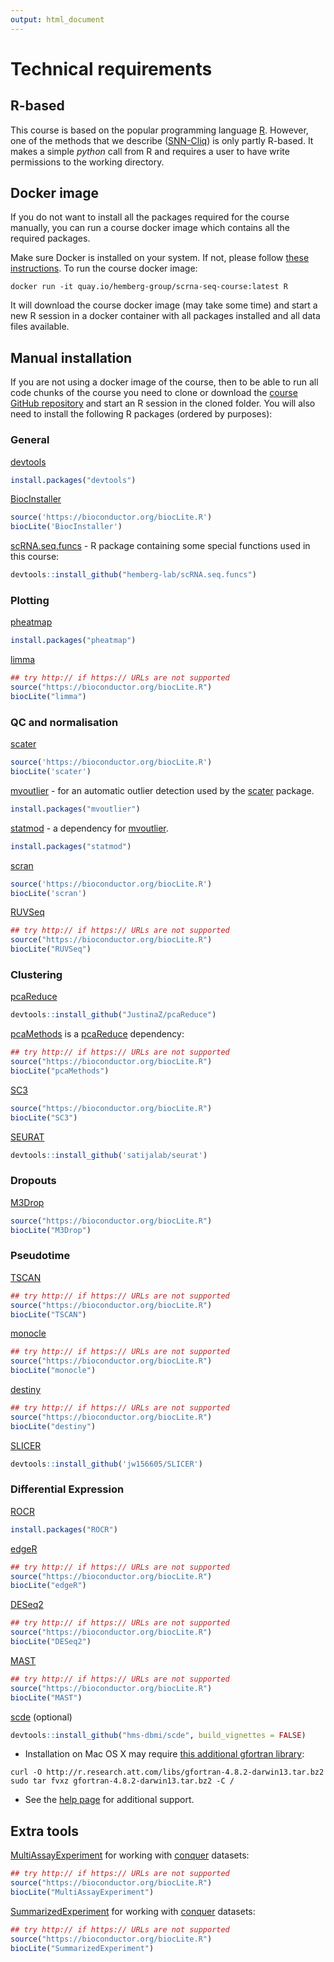 ```yaml
---
output: html_document
---
```


# Technical requirements

## R-based

This course is based on the popular programming language [R](https://www.r-project.org/). However, one of the methods that we describe ([SNN-Cliq](http://bioinfo.uncc.edu/SNNCliq/)) is only partly R-based. It makes a simple _python_ call from R and requires a user to have write permissions to the working directory.

## Docker image

If you do not want to install all the packages required for the course manually, you can run a course docker image which contains all the required packages.

Make sure Docker is installed on your system. If not, please follow [these instructions](https://docs.docker.com/engine/installation/). To run the course docker image:

```
docker run -it quay.io/hemberg-group/scrna-seq-course:latest R
```

It will download the course docker image (may take some time) and start a new R session in a docker container with all packages installed and all data files available.

## Manual installation

If you are not using a docker image of the course, then to be able to run all code chunks of the course you need to clone or download the [course GitHub repository](https://github.com/hemberg-lab/scRNA.seq.course) and start an R session in the cloned folder. You will also need to install the following R packages (ordered by purposes):

### General

[devtools](https://cran.r-project.org/web/packages/devtools/index.html)

```r
install.packages("devtools")
```

[BiocInstaller](http://bioconductor.org/packages/BiocInstaller)

```r
source('https://bioconductor.org/biocLite.R')
biocLite('BiocInstaller')
```

[scRNA.seq.funcs](https://github.com/hemberg-lab/scRNA.seq.funcs) - R package containing some special functions used in this course:

```r
devtools::install_github("hemberg-lab/scRNA.seq.funcs")
```

### Plotting

[pheatmap](https://cran.r-project.org/web/packages/pheatmap/index.html)

```r
install.packages("pheatmap")
```

[limma](https://bioconductor.org/packages/limma)

```r
## try http:// if https:// URLs are not supported
source("https://bioconductor.org/biocLite.R")
biocLite("limma")
```

### QC and normalisation

[scater](http://bioconductor.org/packages/scater)

```r
source('https://bioconductor.org/biocLite.R')
biocLite('scater')
```

[mvoutlier](https://cran.r-project.org/web/packages/mvoutlier/index.html) - for an automatic outlier detection used by the [scater](https://github.com/davismcc/scater) package.

```r
install.packages("mvoutlier")
```

[statmod](https://cran.r-project.org/web/packages/statmod/index.html) - a dependency for [mvoutlier](https://cran.r-project.org/web/packages/mvoutlier/index.html).

```r
install.packages("statmod")
```

[scran](http://bioconductor.org/packages/scran)

```r
source('https://bioconductor.org/biocLite.R')
biocLite('scran')
```

[RUVSeq](https://bioconductor.org/packages/RUVSeq)

```r
## try http:// if https:// URLs are not supported
source("https://bioconductor.org/biocLite.R")
biocLite("RUVSeq")
```

### Clustering

[pcaReduce](https://github.com/JustinaZ/pcaReduce)

```r
devtools::install_github("JustinaZ/pcaReduce")
```

[pcaMethods](http://bioconductor.org/pcaMethods) is a [pcaReduce](https://github.com/JustinaZ/pcaReduce) dependency:

```r
## try http:// if https:// URLs are not supported
source("https://bioconductor.org/biocLite.R")
biocLite("pcaMethods")
```

[SC3](http://bioconductor.org/packages/SC3)

```r
source("https://bioconductor.org/biocLite.R")
biocLite("SC3")
```

[SEURAT](https://github.com/satijalab/seurat)

```r
devtools::install_github('satijalab/seurat')
```

### Dropouts

[M3Drop](http://bioconductor.org/packages/M3Drop)

```r
source("https://bioconductor.org/biocLite.R")
biocLite("M3Drop")
```

### Pseudotime

[TSCAN](https://bioconductor.org/packages/TSCAN)

```r
## try http:// if https:// URLs are not supported
source("https://bioconductor.org/biocLite.R")
biocLite("TSCAN")
```

[monocle](https://bioconductor.org/packages/monocle)

```r
## try http:// if https:// URLs are not supported
source("https://bioconductor.org/biocLite.R")
biocLite("monocle")
```

[destiny](https://bioconductor.org/packages/destiny)

```r
## try http:// if https:// URLs are not supported
source("https://bioconductor.org/biocLite.R")
biocLite("destiny")
```

[SLICER](https://github.com/jw156605/SLICER)

```r
devtools::install_github('jw156605/SLICER')
```

### Differential Expression

[ROCR](https://cran.r-project.org/web/packages/ROCR/index.html)

```r
install.packages("ROCR")
```

[edgeR](https://bioconductor.org/packages/edgeR)

```r
## try http:// if https:// URLs are not supported
source("https://bioconductor.org/biocLite.R")
biocLite("edgeR")
```

[DESeq2](https://bioconductor.org/packages/DESeq2)

```r
## try http:// if https:// URLs are not supported
source("https://bioconductor.org/biocLite.R")
biocLite("DESeq2")
```

[MAST](https://bioconductor.org/packages/MAST)

```r
## try http:// if https:// URLs are not supported
source("https://bioconductor.org/biocLite.R")
biocLite("MAST")
```

[scde](http://hms-dbmi.github.io/scde/) (optional)

```r
devtools::install_github("hms-dbmi/scde", build_vignettes = FALSE)
```

* Installation on Mac OS X may require [this additional gfortran library](http://thecoatlessprofessor.com/programming/rcpp-rcpparmadillo-and-os-x-mavericks-lgfortran-and-lquadmath-error/):
```
curl -O http://r.research.att.com/libs/gfortran-4.8.2-darwin13.tar.bz2
sudo tar fvxz gfortran-4.8.2-darwin13.tar.bz2 -C /
```

* See the [help page](http://hms-dbmi.github.io/scde/help.html) for additional support.

## Extra tools

[MultiAssayExperiment](https://bioconductor.org/packages/MultiAssayExperiment) for working with [conquer](http://imlspenticton.uzh.ch:3838/conquer/) datasets:

```r
## try http:// if https:// URLs are not supported
source("https://bioconductor.org/biocLite.R")
biocLite("MultiAssayExperiment")
```

[SummarizedExperiment](https://bioconductor.org/packages/SummarizedExperiment) for working with [conquer](http://imlspenticton.uzh.ch:3838/conquer/) datasets:

```r
## try http:// if https:// URLs are not supported
source("https://bioconductor.org/biocLite.R")
biocLite("SummarizedExperiment")
```


